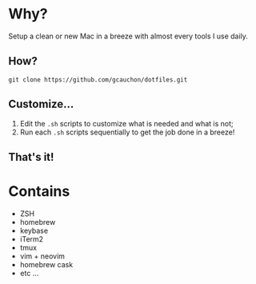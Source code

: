 # Why?

Setup a clean or new Mac in a breeze with almost every tools I use daily.

## How?

    git clone https://github.com/gcauchon/dotfiles.git

## Customize...

1. Edit the `.sh` scripts to customize what is needed and what is not;
2. Run each `.sh` scripts sequentially to get the job done in a breeze!

## That's it!

# Contains

- ZSH
- homebrew
- keybase
- iTerm2
- tmux
- vim + neovim
- homebrew cask
- etc ...
